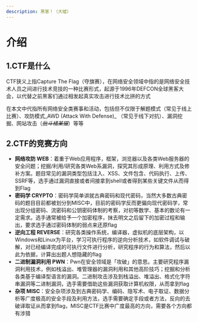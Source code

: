 ```yaml
---
description: 黑客！（大嘘）
---
```


# 介绍

## 1.CTF是什么

CTF狭义上指Capture The Flag（夺旗赛），在网络安全领域中指的是网络安全技术人员之间进行技术竞技的一种比赛形式，起源于1996年DEFCON全球黑客大会，以代替之前黑客们通过相发起真实攻击进行技术比拼的方式

在本文中代指所有网络安全类赛事和活动，包括但不仅限于解题模式（常见于线上比赛）、攻防模式_AWD (Attack With Defense)_ （常见于线下对抗）、漏洞挖掘、网站攻击（~~_批斗橘某猫_~~）等等

## 2.CTF的竞赛方向



* **网络攻防 WEB**：着重于Web应用程序，框架，浏览器以及各类Web服务器的安全问题；挖掘/利用/研究各类Web系漏洞，探究其形成原理、利用方式及修补方案。题目常见的漏洞类型包括注入、XSS、文件包含、代码执行、上传、SSRF等，选手通过漏洞直接或者间接拿到shell或者得到某些关键文件从而得到Flag
* **密码学 CRYPTO**：密码学简单讲就古典密码和现代密码，当然大多数古典密码的题目目前都被划分到MISC中，目前的密码学反而更偏向现代密码学，常出现分组密码、流密码和公钥密码体制的考察，对初等数学、基本的数论有一定需求。选手通常被给予一个加密程序，抹去明文之后留下的加密过程和输出，要求选手通过密码体制的弱点来还原flag
* **逆向工程 REVERSE**：研究各类操作系统，编译器，虚拟机的底层架构，以Windows和Linux为平台，学习可执行程序的逆向分析技术，如软件调试与破解，对已经编译完成的可执行文件进行分析，研究程序的行为和算法，然后以此为依据，计算出出题人想隐藏的flag
* &#x20;**二进制漏洞利用 PWN**：Pwn在安全领域是「攻破」的意思。主要研究程序漏洞利用技术，例如栈溢出、堆管理器的漏洞利用和其他高阶技巧；挖掘和分析各类基于编译型语言的漏洞。二进制攻击涉及到栈溢出、堆溢出、格式化字符串漏洞等二进制漏洞，选手需要借助这些漏洞获取计算机权限，从而拿到flag
* **杂项 MISC**：安全杂项涉及到古典密码学、编码、隐写术、电子取证、数据分析等广度极高的安全手段及利用方法，选手需要确定手段或者方法，反向的去破译取证从而拿到flag，MISC是CTF比赛中广度最高的方向，需要各个方向都有涉猎

